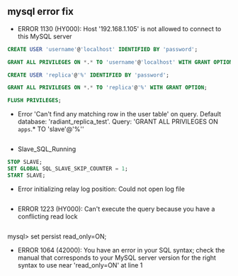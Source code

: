## mysql error fix


* ERROR 1130 (HY000): Host '192.168.1.105' is not allowed to connect to this MySQL server

```sql
CREATE USER 'username'@'localhost' IDENTIFIED BY 'password';

GRANT ALL PRIVILEGES ON *.* TO 'username'@'localhost' WITH GRANT OPTION;

CREATE USER 'replica'@'%' IDENTIFIED BY 'password';

GRANT ALL PRIVILEGES ON *.* TO 'replica'@'%' WITH GRANT OPTION;

FLUSH PRIVILEGES;
```

* Error 'Can't find any matching row in the user table' on query. Default database: 'radiant_replica_test'. Query: 'GRANT ALL PRIVILEGES ON `apps`.* TO 'slave'@'%''

```sql

```

* Slave_SQL_Running

```sql
STOP SLAVE;
SET GLOBAL SQL_SLAVE_SKIP_COUNTER = 1; 
START SLAVE;
```

* Error initializing relay log position: Could not open log file
```sql

```

* ERROR 1223 (HY000): Can't execute the query because you have a conflicting read lock

```sql

```

mysql> set persist read_only=ON;
* ERROR 1064 (42000): You have an error in your SQL syntax; check the manual that corresponds to your MySQL server version for the right syntax to use near 'read_only=ON' at line 1

```sql

```

